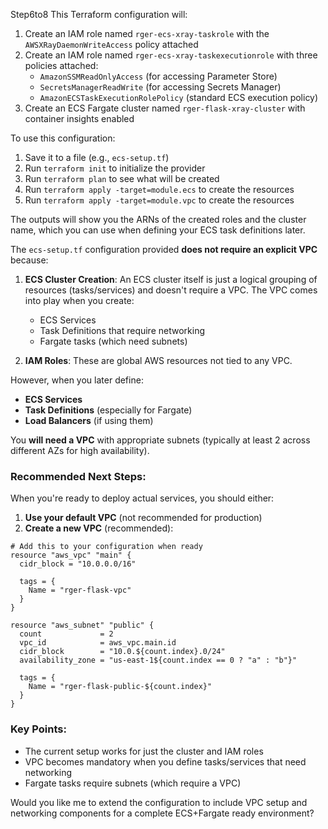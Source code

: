Step6to8
This Terraform configuration will:

1. Create an IAM role named `rger-ecs-xray-taskrole` with the `AWSXRayDaemonWriteAccess` policy attached
2. Create an IAM role named `rger-ecs-xray-taskexecutionrole` with three policies attached:
   - `AmazonSSMReadOnlyAccess` (for accessing Parameter Store)
   - `SecretsManagerReadWrite` (for accessing Secrets Manager)
   - `AmazonECSTaskExecutionRolePolicy` (standard ECS execution policy)
3. Create an ECS Fargate cluster named `rger-flask-xray-cluster` with container insights enabled



To use this configuration:

1. Save it to a file (e.g., `ecs-setup.tf`)
2. Run `terraform init` to initialize the provider
3. Run `terraform plan` to see what will be created
4. Run `terraform apply -target=module.ecs` to create the resources
4. Run `terraform apply -target=module.vpc` to create the resources

The outputs will show you the ARNs of the created roles and the cluster name, which you can use when defining your ECS task definitions later.

The `ecs-setup.tf` configuration provided **does not require an explicit VPC** because:

1. **ECS Cluster Creation**: An ECS cluster itself is just a logical grouping of resources (tasks/services) and doesn't require a VPC. The VPC comes into play when you create:
   - ECS Services
   - Task Definitions that require networking
   - Fargate tasks (which need subnets)

2. **IAM Roles**: These are global AWS resources not tied to any VPC.

However, when you later define:
- **ECS Services**
- **Task Definitions** (especially for Fargate)
- **Load Balancers** (if using them)

You **will need a VPC** with appropriate subnets (typically at least 2 across different AZs for high availability).

### Recommended Next Steps:
When you're ready to deploy actual services, you should either:
1. **Use your default VPC** (not recommended for production)
2. **Create a new VPC** (recommended):

```hcl
# Add this to your configuration when ready
resource "aws_vpc" "main" {
  cidr_block = "10.0.0.0/16"
  
  tags = {
    Name = "rger-flask-vpc"
  }
}

resource "aws_subnet" "public" {
  count             = 2
  vpc_id            = aws_vpc.main.id
  cidr_block        = "10.0.${count.index}.0/24"
  availability_zone = "us-east-1${count.index == 0 ? "a" : "b"}"
  
  tags = {
    Name = "rger-flask-public-${count.index}"
  }
}
```

### Key Points:
- The current setup works for just the cluster and IAM roles
- VPC becomes mandatory when you define tasks/services that need networking
- Fargate tasks require subnets (which require a VPC)

Would you like me to extend the configuration to include VPC setup and networking components for a complete ECS+Fargate ready environment?